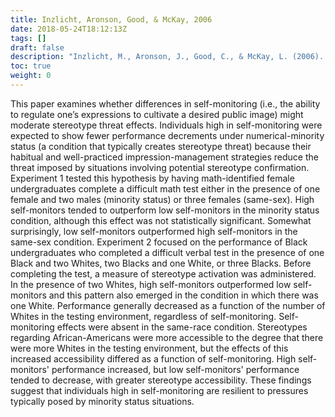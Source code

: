 ```yaml
---
title: Inzlicht, Aronson, Good, & McKay, 2006
date: 2018-05-24T18:12:13Z
tags: []
draft: false
description: "Inzlicht, M., Aronson, J., Good, C., & McKay, L. (2006). A particular resiliency to threatening environments. *Journal of Experimental Social Psychology, 42,* 323-336."
toc: true
weight: 0
---
```


This paper examines whether differences in self-monitoring (i.e., the ability to regulate one’s expressions to cultivate a desired public image) might moderate stereotype threat effects. Individuals high in self-monitoring were expected to show fewer performance decrements under numerical-minority status (a condition that typically creates stereotype threat) because their habitual and well-practiced impression-management strategies reduce the threat imposed by situations involving potential stereotype confirmation. Experiment 1 tested this hypothesis by having math-identified female undergraduates complete a difficult math test either in the presence of one female and two males (minority status) or three females (same-sex). High self-monitors tended to outperform low self-monitors in the minority status condition, although this effect was not statistically significant. Somewhat surprisingly, low self-monitors outperformed high self-monitors in the same-sex condition. Experiment 2 focused on the performance of Black undergraduates who completed a difficult verbal test in the presence of one Black and two Whites, two Blacks and one White, or three Blacks. Before completing the test, a measure of stereotype activation was administered. In the presence of two Whites, high self-monitors outperformed low self-monitors and this pattern also emerged in the condition in which there was one White. Performance generally decreased as a function of the number of Whites in the testing environment, regardless of self-monitoring. Self-monitoring effects were absent in the same-race condition. Stereotypes regarding African-Americans were more accessible to the degree that there were more Whites in the testing environment, but the effects of this increased accessibility differed as a function of self-monitoring. High self-monitors' performance increased, but low self-monitors' performance tended to decrease, with greater stereotype accessibility. These findings suggest that individuals high in self-monitoring are resilient to pressures typically posed by minority status situations.

